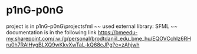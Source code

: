 # p1nG-p0nG

project is in p1nG-p0nG\projectsfml ~~ used external library: SFML ~~ documentation is in the following link https://bmeedu-my.sharepoint.com/:w:/g/personal/brodtdaniil_edu_bme_hu/EQOVCchIz6RHru0h7RAlHygBLXQ9wKkvXwTaL-kQ68cJPg?e=zAhjwh
